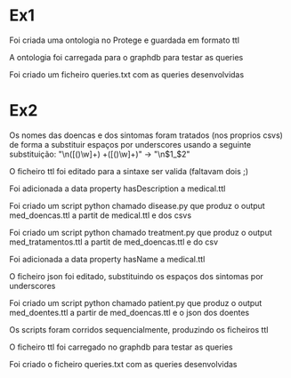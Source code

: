 # Ex1

Foi criada uma ontologia no Protege e guardada em formato ttl

A ontologia foi carregada para o graphdb para testar as queries

Foi criado um ficheiro queries.txt com as queries desenvolvidas


# Ex2

Os nomes das doencas e dos sintomas foram tratados (nos proprios csvs) de forma a substituir espaços por underscores usando a seguinte substituição: "\n([()\w]+) +([()\w]+)" -> "\n$1_$2"

O ficheiro ttl foi editado para a sintaxe ser valida (faltavam dois ;)

Foi adicionada a data property hasDescription a medical.ttl

Foi criado um script python chamado disease.py que produz o output med_doencas.ttl a partit de medical.ttl e dos csvs

Foi criado um script python chamado treatment.py que produz o output med_tratamentos.ttl a partit de med_doencas.ttl e do csv

Foi adicionada a data property hasName a medical.ttl

O ficheiro json foi editado, substituindo os espaços dos sintomas por underscores

Foi criado um script python chamado patient.py que produz o output med_doentes.ttl a partir de med_doencas.ttl e o json dos doentes

Os scripts foram corridos sequencialmente, produzindo os ficheiros ttl

O ficheiro ttl foi carregado no graphdb para testar as queries

Foi criado o ficheiro queries.txt com as queries desenvolvidas